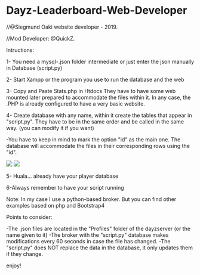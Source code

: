 # Dayz-Leaderboard-Web-Developer

//@Siegmund Oaki website developer - 2019.

//Mod Developer: @QuickZ.




Intructions:

1- You need a mysql-.json folder intermediate or just enter the json manually in Database (script.py)

2- Start Xampp or the program you use to run the database and the web

3- Copy and Paste Stats.php in Htdocs
They have to have some web mounted later prepared to accommodate the files within it. In any case, the .PHP is already configured to have a very basic website.

4- Create database with any name, within it create the tables that appear in "script.py". They have to be in the same order and be called in the same way. (you can modify it if you want)

  -You have to keep in mind to mark the option "id" as the main one. The database will accommodate the files in their corresponding rows     using the "id".

<img src="https://i.imgur.com/7o14JSC.png" />

<img src="https://i.imgur.com/cHrolv6.png" />

5- Huala... already have your player database

6-Always remember to have your script running



Note: In my case I use a python-based broker. But you can find other examples based on php and Bootstrap4


Points to consider:

-The .json files are located in the "Profiles" folder of the dayzserver (or the name given to it)
-The broker with the "script.py" database makes modifications every 60 seconds in case the file has changed.
-The "script.py" does NOT replace the data in the database, it only updates them if they change.

enjoy!
